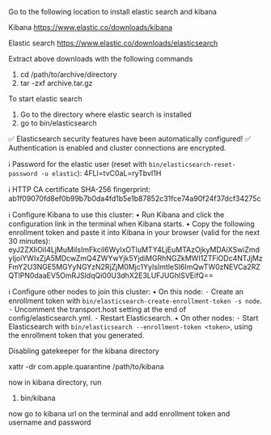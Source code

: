 Go to the following location to install elastic search and kibana


Kibana
https://www.elastic.co/downloads/kibana


Elastic search
https://www.elastic.co/downloads/elasticsearch


Extract above downloads with the following commands

1. cd /path/to/archive/directory
2. tar -zxf archive.tar.gz

To start elastic search
1. Go to the directory where elastic search is installed
2. go to bin/elasticsearch


✅ Elasticsearch security features have been automatically configured!
✅ Authentication is enabled and cluster connections are encrypted.

ℹ️  Password for the elastic user (reset with `bin/elasticsearch-reset-password -u elastic`):
  4FLI=tvC0aL=ryTbvI1H

ℹ️  HTTP CA certificate SHA-256 fingerprint:
  ab1f09070fd8ef0b99b7b0da4fd1b5e1b87852c31fce74a90f24f37dcf34275c

ℹ️  Configure Kibana to use this cluster:
• Run Kibana and click the configuration link in the terminal when Kibana starts.
• Copy the following enrollment token and paste it into Kibana in your browser (valid for the next 30 minutes):
  eyJ2ZXIiOiI4LjMuMiIsImFkciI6WyIxOTIuMTY4LjEuMTAzOjkyMDAiXSwiZmdyIjoiYWIxZjA5MDcwZmQ4ZWYwYjk5YjdiMGRhNGZkMWI1ZTFiODc4NTJjMzFmY2U3NGE5MGYyNGYzN2RjZjM0Mjc1YyIsImtleSI6ImQwTW0zNEVCa2RZQTlPN0daaEV5OmRJSldqQi00U3dhX2E3LUFJUGhlSVEifQ==

ℹ️  Configure other nodes to join this cluster:
• On this node:
  ⁃ Create an enrollment token with `bin/elasticsearch-create-enrollment-token -s node`.
  ⁃ Uncomment the transport.host setting at the end of config/elasticsearch.yml.
  ⁃ Restart Elasticsearch.
• On other nodes:
  ⁃ Start Elasticsearch with `bin/elasticsearch --enrollment-token <token>`, using the enrollment token that you generated.


Disabling gatekeeper for the kibana directory

xattr -dr com.apple.quarantine /path/to/kibana

now in kibana directory, run 
1. bin/kibana


now go to kibana url on the terminal and add enrollment token and username and password

